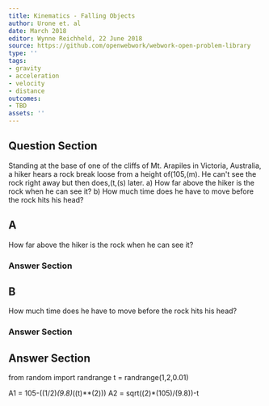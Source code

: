 ```yaml
---
title: Kinematics - Falling Objects
author: Urone et. al
date: March 2018
editor: Wynne Reichheld, 22 June 2018
source: https://github.com/openwebwork/webwork-open-problem-library
type: ''
tags:
- gravity
- acceleration
- velocity
- distance
outcomes:
- TBD
assets: ''
---
```


## Question Section 

Standing at the base of one of the cliffs of Mt. Arapiles in Victoria, Australia, a hiker hears a rock break loose from a height of(105,(m). He can't see the rock right away but then does,(t,(s) later.
a) How far above the hiker is the rock when he can see it?
b) How much time does he have to move before the rock hits his head?
## A
How far above the hiker is the rock when he can see it?
### Answer Section
## B
How much time does he have to move before the rock hits his head?
### Answer Section


## Answer Section

from random import randrange
t = randrange(1,2,0.01)

A1 = 105-((1/2)*(9.8)*((t)**(2)))
A2 = sqrt((2)*(105)/(9.8))-t